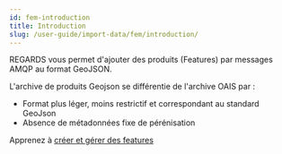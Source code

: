 ```yaml
---
id: fem-introduction
title: Introduction
slug: /user-guide/import-data/fem/introduction/
---
```


REGARDS vous permet d'ajouter des produits (Features) par messages AMQP au format GeoJSON.  

L'archive de produits Geojson se différentie de l'archive OAIS par :
 - Format plus léger, moins restrictif et correspondant au standard GeoJson
 - Absence de métadonnées fixe de pérénisation 

Apprenez à [créer et gérer des features](../manage-features/)
